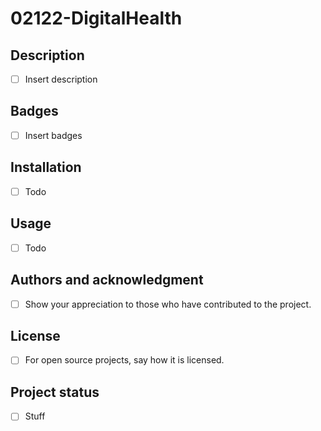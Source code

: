 # 02122-DigitalHealth

## Description
- [ ] Insert description

## Badges
- [ ] Insert badges

## Installation
- [ ] Todo

## Usage
- [ ] Todo

## Authors and acknowledgment
- [ ] Show your appreciation to those who have contributed to the project.

## License
- [ ] For open source projects, say how it is licensed.

## Project status
- [ ] Stuff
